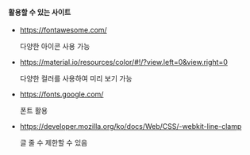 #### 활용할 수 있는 사이트

- https://fontawesome.com/

  다양한 아이콘 사용 가능

- https://material.io/resources/color/#!/?view.left=0&view.right=0

  다양한 컬러를 사용하여 미리 보기 가능

- https://fonts.google.com/

  폰트 활용

- https://developer.mozilla.org/ko/docs/Web/CSS/-webkit-line-clamp

  글 줄 수 제한할 수 있음

